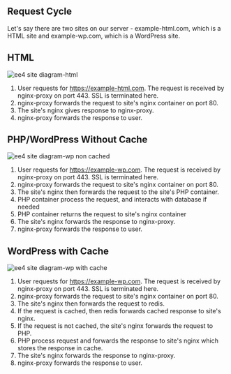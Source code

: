 ## Request Cycle

Let's say there are two sites on our server - example-html.com, which is a HTML site and example-wp.com, which is a WordPress site.

## HTML

![ee4 site diagram-html](https://user-images.githubusercontent.com/8456197/48045978-86681400-e1b8-11e8-9517-347ae095c26f.png)

1. User requests for https://example-html.com. The request is received by nginx-proxy on port 443. SSL is terminated here.
2. nginx-proxy forwards the request to site's nginx container on port 80.
3. The site's nginx gives response to nginx-proxy.
4. nginx-proxy forwards the response to user.

## PHP/WordPress Without Cache
![ee4 site diagram-wp non cached](https://user-images.githubusercontent.com/8456197/48045977-85cf7d80-e1b8-11e8-889b-df8d744b690e.png)

1. User requests for https://example-wp.com. The request is received by nginx-proxy on port 443. SSL is terminated here.
2. nginx-proxy forwards the request to site's nginx container on port 80.
3. The site's nginx then forwards the request to the site's PHP container.
4. PHP container process the request, and interacts with database if needed
5. PHP container returns the request to site's nginx container
6. The site's nginx forwards the response to nginx-proxy.
7. nginx-proxy forwards the response to user.

## WordPress with Cache

![ee4 site diagram-wp with cache](https://user-images.githubusercontent.com/8456197/48045974-85cf7d80-e1b8-11e8-9ff6-2b0116d2172d.png)

1. User requests for https://example-wp.com. The request is received by nginx-proxy on port 443. SSL is terminated here.
2. nginx-proxy forwards the request to site's nginx container on port 80.
3. The site's nginx then forwards the request to redis. 
4. If the request is cached, then redis forwards cached response to site's nginx. 
5. If the request is not cached, the site's nginx forwards the request to PHP.
6. PHP process request and forwards the response to site's nginx which stores the response in cache. 
7. The site's nginx forwards the response to nginx-proxy.
8. nginx-proxy forwards the response to user.
